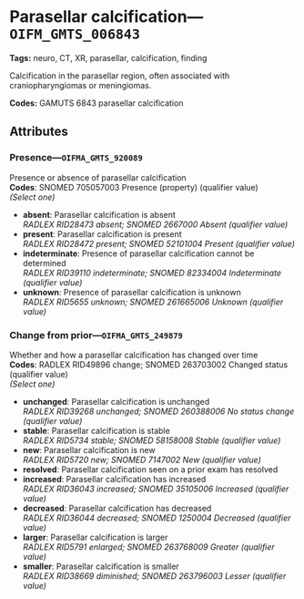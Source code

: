 # Parasellar calcification—`OIFM_GMTS_006843`

**Tags:** neuro, CT, XR, parasellar, calcification, finding

Calcification in the parasellar region, often associated with craniopharyngiomas or meningiomas.

**Codes:** GAMUTS 6843 parasellar calcification

## Attributes

### Presence—`OIFMA_GMTS_920089`

Presence or absence of parasellar calcification  
**Codes**: SNOMED 705057003 Presence (property) (qualifier value)  
*(Select one)*

- **absent**: Parasellar calcification is absent  
_RADLEX RID28473 absent; SNOMED 2667000 Absent (qualifier value)_
- **present**: Parasellar calcification is present  
_RADLEX RID28472 present; SNOMED 52101004 Present (qualifier value)_
- **indeterminate**: Presence of parasellar calcification cannot be determined  
_RADLEX RID39110 indeterminate; SNOMED 82334004 Indeterminate (qualifier value)_
- **unknown**: Presence of parasellar calcification is unknown  
_RADLEX RID5655 unknown; SNOMED 261665006 Unknown (qualifier value)_

### Change from prior—`OIFMA_GMTS_249879`

Whether and how a parasellar calcification has changed over time  
**Codes**: RADLEX RID49896 change; SNOMED 263703002 Changed status (qualifier value)  
*(Select one)*

- **unchanged**: Parasellar calcification is unchanged  
_RADLEX RID39268 unchanged; SNOMED 260388006 No status change (qualifier value)_
- **stable**: Parasellar calcification is stable  
_RADLEX RID5734 stable; SNOMED 58158008 Stable (qualifier value)_
- **new**: Parasellar calcification is new  
_RADLEX RID5720 new; SNOMED 7147002 New (qualifier value)_
- **resolved**: Parasellar calcification seen on a prior exam has resolved  
- **increased**: Parasellar calcification has increased  
_RADLEX RID36043 increased; SNOMED 35105006 Increased (qualifier value)_
- **decreased**: Parasellar calcification has decreased  
_RADLEX RID36044 decreased; SNOMED 1250004 Decreased (qualifier value)_
- **larger**: Parasellar calcification is larger  
_RADLEX RID5791 enlarged; SNOMED 263768009 Greater (qualifier value)_
- **smaller**: Parasellar calcification is smaller  
_RADLEX RID38669 diminished; SNOMED 263796003 Lesser (qualifier value)_